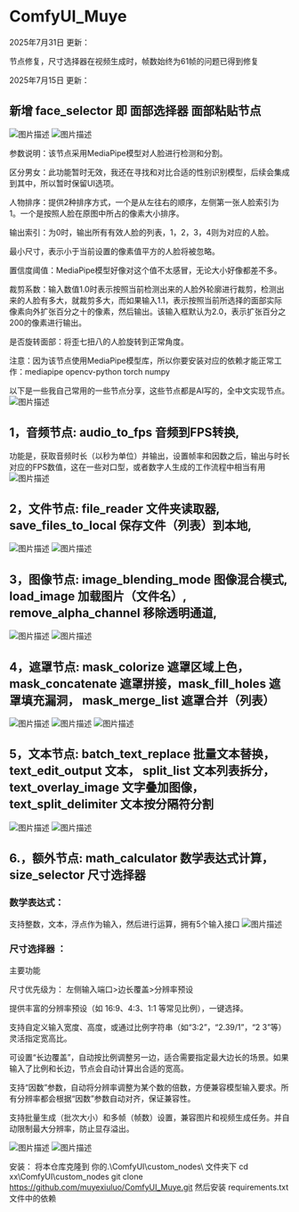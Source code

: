 # ComfyUI_Muye

2025年7月31日 更新：

节点修复，尺寸选择器在视频生成时，帧数始终为61帧的问题已得到修复

2025年7月15日 更新：
## 新增 face_selector 即 面部选择器 面部粘贴节点
![图片描述](./示例图片/基础参数.png) 
![图片描述](./示例图片/人物排序.png)

参数说明：该节点采用MediaPipe模型对人脸进行检测和分割。

区分男女：此功能暂时无效，我还在寻找和对比合适的性别识别模型，后续会集成到其中，所以暂时保留UI选项。

人物排序：提供2种排序方式，一个是从左往右的顺序，左侧第一张人脸索引为 1。一个是按照人脸在原图中所占的像素大小排序。

输出索引：为0时，输出所有有效人脸的列表，1，2，3，4则为对应的人脸。

最小尺寸，表示小于当前设置的像素值平方的人脸将被忽略。

置信度阈值：MediaPipe模型好像对这个值不太感冒，无论大小好像都差不多。

裁剪系数：输入数值1.0时表示按照当前检测出来的人脸外轮廓进行裁剪，检测出来的人脸有多大，就裁剪多大，而如果输入1.1，表示按照当前所选择的面部实际像素向外扩张百分之十的像素，然后输出。该输入框默认为2.0，表示扩张百分之200的像素进行输出。

是否旋转面部：将歪七扭八的人脸旋转到正常角度。

注意：因为该节点使用MediaPipe模型库，所以你要安装对应的依赖才能正常工作：mediapipe opencv-python torch numpy

以下是一些我自己常用的一些节点分享，这些节点都是AI写的，全中文实现节点。
![图片描述](./示例图片/所有节点预览.png)

## 1，音频节点: audio_to_fps 音频到FPS转换,
功能是，获取音频时长（以秒为单位）并输出，设置帧率和因数之后，输出与时长对应的FPS数值，这在一些对口型，或者数字人生成的工作流程中相当有用
![图片描述](./示例图片/音频到FPS.png)

## 2，文件节点: file_reader 文件夹读取器, save_files_to_local 保存文件（列表）到本地,
![图片描述](./示例图片/文件夹读取器.png)
![图片描述](./示例图片/文件读取+保存文件.png)

## 3，图像节点: image_blending_mode 图像混合模式, load_image 加载图片（文件名）, remove_alpha_channel 移除透明通道,
![图片描述](./示例图片/移除透明通道.png)
![图片描述](./示例图片/文字叠加+图像混合.png)

## 4，遮罩节点: mask_colorize 遮罩区域上色，mask_concatenate 遮罩拼接，mask_fill_holes 遮罩填充漏洞， mask_merge_list 遮罩合并（列表）
![图片描述](./示例图片/遮罩区域上色+遮罩填充.png)
![图片描述](./示例图片/遮罩拼接.png)
![图片描述](./示例图片/遮罩合并.png)

## 5，文本节点: batch_text_replace 批量文本替换， text_edit_output 文本， split_list 文本列表拆分， text_overlay_image 文字叠加图像，text_split_delimiter 文本按分隔符分割
![图片描述](./示例图片/文字叠加.png) 
![图片描述](./示例图片/基础节点.png) 

## 6.，额外节点: math_calculator 数学表达式计算，size_selector 尺寸选择器
### 数学表达式：
支持整数，文本，浮点作为输入，然后进行运算，拥有5个输入接口
![图片描述](./示例图片/数学表达式.png)

###  尺寸选择器 ：
主要功能

尺寸优先级为： 左侧输入端口>边长覆盖>分辨率预设

提供丰富的分辨率预设（如 16:9、4:3、1:1 等常见比例），一键选择。

支持自定义输入宽度、高度，或通过比例字符串（如“3:2”，“2.39/1”，“2 3”等） 灵活指定宽高比。

可设置“长边覆盖”，自动按比例调整另一边，适合需要指定最大边长的场景。如果输入了比例和长边，节点会自动计算出合适的宽高。

支持“因数”参数，自动将分辨率调整为某个数的倍数，方便兼容模型输入要求。所有分辨率都会根据“因数”参数自动对齐，保证兼容性。

支持批量生成（批次大小）和多帧（帧数）设置，兼容图片和视频生成任务。并自动限制最大分辨率，防止显存溢出。

![图片描述](./示例图片/尺寸选择.png) ![图片描述](./示例图片/尺寸预设.png)

安装： 
将本仓库克隆到 你的.\ComfyUI\custom_nodes\ 文件夹下
cd xx\ComfyUI\custom_nodes
git clone https://github.com/muyexiuluo/ComfyUI_Muye.git 
然后安装 requirements.txt 文件中的依赖
